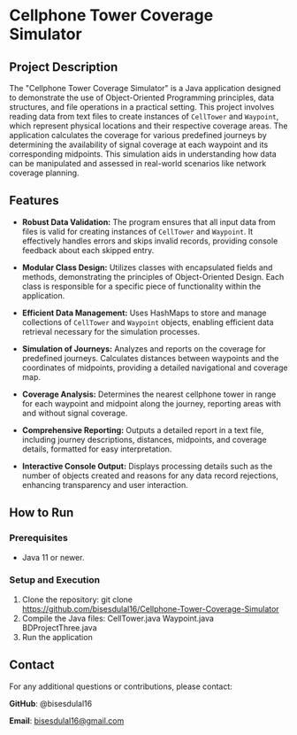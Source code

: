 # Cellphone Tower Coverage Simulator

## Project Description
The "Cellphone Tower Coverage Simulator" is a Java application designed to demonstrate the use of Object-Oriented Programming principles, data structures, and file operations in a practical setting. This project involves reading data from text files to create instances of `CellTower` and `Waypoint`, which represent physical locations and their respective coverage areas. The application calculates the coverage for various predefined journeys by determining the availability of signal coverage at each waypoint and its corresponding midpoints. This simulation aids in understanding how data can be manipulated and assessed in real-world scenarios like network coverage planning.

## Features

- **Robust Data Validation:** The program ensures that all input data from files is valid for creating instances of `CellTower` and `Waypoint`. It effectively handles errors and skips invalid records, providing console feedback about each skipped entry.

- **Modular Class Design:** Utilizes classes with encapsulated fields and methods, demonstrating the principles of Object-Oriented Design. Each class is responsible for a specific piece of functionality within the application.

- **Efficient Data Management:** Uses HashMaps to store and manage collections of `CellTower` and `Waypoint` objects, enabling efficient data retrieval necessary for the simulation processes.

- **Simulation of Journeys:** Analyzes and reports on the coverage for predefined journeys. Calculates distances between waypoints and the coordinates of midpoints, providing a detailed navigational and coverage map.

- **Coverage Analysis:** Determines the nearest cellphone tower in range for each waypoint and midpoint along the journey, reporting areas with and without signal coverage.

- **Comprehensive Reporting:** Outputs a detailed report in a text file, including journey descriptions, distances, midpoints, and coverage details, formatted for easy interpretation.

- **Interactive Console Output:** Displays processing details such as the number of objects created and reasons for any data record rejections, enhancing transparency and user interaction.

## How to Run

### Prerequisites
- Java 11 or newer.

### Setup and Execution
1. Clone the repository:
  git clone https://github.com/bisesdulal16/Cellphone-Tower-Coverage-Simulator
2. Compile the Java files:
  CellTower.java Waypoint.java BDProjectThree.java
3. Run the application

## Contact
For any additional questions or contributions, please contact:

**GitHub**: @bisesdulal16

**Email**: bisesdulal16@gmail.com
